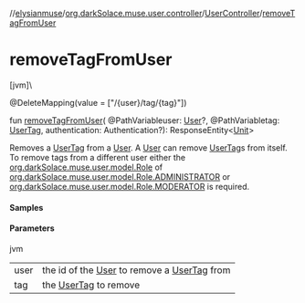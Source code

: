 //[elysianmuse](../../../index.md)/[org.darkSolace.muse.user.controller](../index.md)/[UserController](index.md)/[removeTagFromUser](remove-tag-from-user.md)

# removeTagFromUser

[jvm]\

@DeleteMapping(value = [&quot;/{user}/tag/{tag}&quot;])

fun [removeTagFromUser](remove-tag-from-user.md)(
@PathVariableuser: [User](../../org.darkSolace.muse.user.model/-user/index.md)?,
@PathVariabletag: [UserTag](../../org.darkSolace.muse.user.model/-user-tag/index.md), authentication: Authentication?):
ResponseEntity&lt;[Unit](https://kotlinlang.org/api/latest/jvm/stdlib/kotlin/-unit/index.html)&gt;

Removes a [UserTag](../../org.darkSolace.muse.user.model/-user-tag/index.md) from
a [User](../../org.darkSolace.muse.user.model/-user/index.md).
A [User](../../org.darkSolace.muse.user.model/-user/index.md) can
remove [UserTag](../../org.darkSolace.muse.user.model/-user-tag/index.md)s from itself. To remove tags from a different
user either the [org.darkSolace.muse.user.model.Role](../../org.darkSolace.muse.user.model/-role/index.md)
of [org.darkSolace.muse.user.model.Role.ADMINISTRATOR](../../org.darkSolace.muse.user.model/-role/-a-d-m-i-n-i-s-t-r-a-t-o-r/index.md)
or [org.darkSolace.muse.user.model.Role.MODERATOR](../../org.darkSolace.muse.user.model/-role/-m-o-d-e-r-a-t-o-r/index.md)
is required.

#### Samples

#### Parameters

jvm

|      |                                                                                                                                                               |
|------|---------------------------------------------------------------------------------------------------------------------------------------------------------------|
| user | the id of the [User](../../org.darkSolace.muse.user.model/-user/index.md) to remove a [UserTag](../../org.darkSolace.muse.user.model/-user-tag/index.md) from |
| tag  | the [UserTag](../../org.darkSolace.muse.user.model/-user-tag/index.md) to remove                                                                              |
